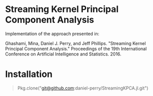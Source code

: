 # Streaming Kernel Principal Component Analysis

Implementation of the approach presented in:

Ghashami, Mina, Daniel J. Perry, and Jeff Phillips. "Streaming Kernel Principal Component Analysis." Proceedings of the 19th International Conference on Artificial Intelligence and Statistics. 2016.


# Installation
> Pkg.clone("git@github.com:daniel-perry/StreamingKPCA.jl.git")


